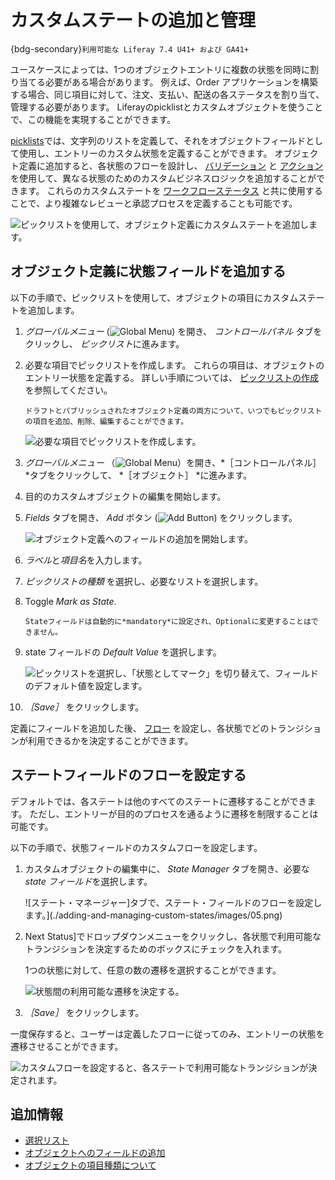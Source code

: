 # カスタムステートの追加と管理

{bdg-secondary}`利用可能な Liferay 7.4 U41+ および GA41+`

ユースケースによっては、1つのオブジェクトエントリに複数の状態を同時に割り当てる必要がある場合があります。 例えば、Order アプリケーションを構築する場合、同じ項目に対して、注文、支払い、配送の各ステータスを割り当て、管理する必要があります。 Liferayのpicklistとカスタムオブジェクトを使うことで、この機能を実現することができます。

[picklists](../picklists.md)では、文字列のリストを定義して、それをオブジェクトフィールドとして使用し、エントリーのカスタム状態を定義することができます。 オブジェクト定義に追加すると、各状態のフローを設計し、 [バリデーション](./adding-custom-validations.md) と [アクション](./defining-object-actions.md) を使用して、異なる状態のためのカスタムビジネスロジックを追加することができます。 これらのカスタムステートを [ワークフローステータス](../enabling-workflows-for-objects.md) と共に使用することで、より複雑なレビューと承認プロセスを定義することも可能です。

![ピックリストを使用して、オブジェクト定義にカスタムステートを追加します。](./adding-and-managing-custom-states/images/01.png)

## オブジェクト定義に状態フィールドを追加する

以下の手順で、ピックリストを使用して、オブジェクトの項目にカスタムステートを追加します。

1. *グローバルメニュー* (![Global Menu](../../../images/icon-applications-menu.png)) を開き、 *コントロールパネル* タブをクリックし、 *ピックリスト*に進みます。

1. 必要な項目でピックリストを作成します。 これらの項目は、オブジェクトのエントリー状態を定義する。 詳しい手順については、 [ピックリストの作成](../picklists/using-picklists.md#creating-a-picklist) を参照してください。

   ```{note}
   ドラフトとパブリッシュされたオブジェクト定義の両方について、いつでもピックリストの項目を追加、削除、編集することができます。
   ```

   ![必要な項目でピックリストを作成します。](./adding-and-managing-custom-states/images/02.png)

1. *グローバルメニュー* （![Global Menu](../../../images/icon-applications-menu.png)）を開き、*［コントロールパネル］ *タブをクリックして、 *［オブジェクト］ *に進みます。

1. 目的のカスタムオブジェクトの編集を開始します。

1. *Fields* タブを開き、 *Add* ボタン (![Add Button](../../../images/icon-add.png)) をクリックします。

   ![オブジェクト定義へのフィールドの追加を開始します。](./adding-and-managing-custom-states/images/03.png)

1. *ラベル*と*項目名*を入力します。

1. *ピックリストの種類* を選択し、必要なリストを選択します。

1. Toggle *Mark as State*.

   ```{note}
   Stateフィールドは自動的に*mandatory*に設定され、Optionalに変更することはできません。
   ```

1. state フィールドの *Default Value* を選択します。

   ![ピックリストを選択し、「状態としてマーク」を切り替えて、フィールドのデフォルト値を設定します。](./adding-and-managing-custom-states/images/04.png)

1. *［Save］* をクリックします。

定義にフィールドを追加した後、 [フロー](#setting-up-a-flow-for-state-fields) を設定し、各状態でどのトランジションが利用できるかを決定することができます。

## ステートフィールドのフローを設定する

デフォルトでは、各ステートは他のすべてのステートに遷移することができます。 ただし、エントリーが目的のプロセスを通るように遷移を制限することは可能です。

以下の手順で、状態フィールドのカスタムフローを設定します。

1. カスタムオブジェクトの編集中に、 *State Manager* タブを開き、必要な *state フィールド*を選択します。

   ![ステート・マネージャー]タブで、ステート・フィールドのフローを設定します。](./adding-and-managing-custom-states/images/05.png)

1. Next Status]でドロップダウンメニューをクリックし、各状態で利用可能なトランジションを決定するためのボックスにチェックを入れます。

   1つの状態に対して、任意の数の遷移を選択することができます。

   ![状態間の利用可能な遷移を決定する。](./adding-and-managing-custom-states/images/06.png)

1. *［Save］* をクリックします。

一度保存すると、ユーザーは定義したフローに従ってのみ、エントリーの状態を遷移させることができます。

![カスタムフローを設定すると、各ステートで利用可能なトランジションが決定されます。](./adding-and-managing-custom-states/images/07.png)

## 追加情報

* [選択リスト](../picklists.md)
* [オブジェクトへのフィールドの追加](./adding-fields-to-objects.md)
* [オブジェクトの項目種類について](../understanding-object-field-types.md)
